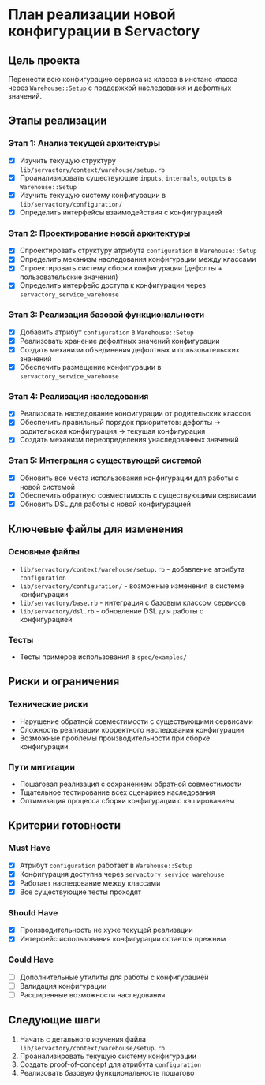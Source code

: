 # План реализации новой конфигурации в Servactory

## Цель проекта
Перенести всю конфигурацию сервиса из класса в инстанс класса через `Warehouse::Setup` с поддержкой наследования и дефолтных значений.

## Этапы реализации

### Этап 1: Анализ текущей архитектуры
- [x] Изучить текущую структуру `lib/servactory/context/warehouse/setup.rb`
- [x] Проанализировать существующие `inputs`, `internals`, `outputs` в `Warehouse::Setup`
- [x] Изучить текущую систему конфигурации в `lib/servactory/configuration/`
- [x] Определить интерфейсы взаимодействия с конфигурацией

### Этап 2: Проектирование новой архитектуры
- [x] Спроектировать структуру атрибута `configuration` в `Warehouse::Setup`
- [x] Определить механизм наследования конфигурации между классами
- [x] Спроектировать систему сборки конфигурации (дефолты + пользовательские значения)
- [x] Определить интерфейс доступа к конфигурации через `servactory_service_warehouse`

### Этап 3: Реализация базовой функциональности
- [x] Добавить атрибут `configuration` в `Warehouse::Setup`
- [x] Реализовать хранение дефолтных значений конфигурации
- [x] Создать механизм объединения дефолтных и пользовательских значений
- [x] Обеспечить размещение конфигурации в `servactory_service_warehouse`

### Этап 4: Реализация наследования
- [x] Реализовать наследование конфигурации от родительских классов
- [x] Обеспечить правильный порядок приоритетов: дефолты → родительская конфигурация → текущая конфигурация
- [x] Создать механизм переопределения унаследованных значений

### Этап 5: Интеграция с существующей системой
- [x] Обновить все места использования конфигурации для работы с новой системой
- [x] Обеспечить обратную совместимость с существующими сервисами
- [x] Обновить DSL для работы с новой конфигурацией

## Ключевые файлы для изменения

### Основные файлы
- `lib/servactory/context/warehouse/setup.rb` - добавление атрибута `configuration`
- `lib/servactory/configuration/` - возможные изменения в системе конфигурации
- `lib/servactory/base.rb` - интеграция с базовым классом сервисов
- `lib/servactory/dsl.rb` - обновление DSL для работы с конфигурацией

### Тесты
- Тесты примеров использования в `spec/examples/`

## Риски и ограничения

### Технические риски
- Нарушение обратной совместимости с существующими сервисами
- Сложность реализации корректного наследования конфигурации
- Возможные проблемы производительности при сборке конфигурации

### Пути митигации
- Пошаговая реализация с сохранением обратной совместимости
- Тщательное тестирование всех сценариев наследования
- Оптимизация процесса сборки конфигурации с кэшированием

## Критерии готовности

### Must Have
- [x] Атрибут `configuration` работает в `Warehouse::Setup`
- [x] Конфигурация доступна через `servactory_service_warehouse`
- [x] Работает наследование между классами
- [x] Все существующие тесты проходят

### Should Have
- [x] Производительность не хуже текущей реализации
- [x] Интерфейс использования конфигурации остается прежним

### Could Have
- [ ] Дополнительные утилиты для работы с конфигурацией
- [ ] Валидация конфигурации
- [ ] Расширенные возможности наследования

## Следующие шаги

1. Начать с детального изучения файла `lib/servactory/context/warehouse/setup.rb`
2. Проанализировать текущую систему конфигурации
3. Создать proof-of-concept для атрибута `configuration`
4. Реализовать базовую функциональность пошагово
